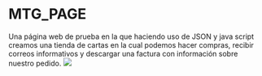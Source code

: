 # MTG_PAGE
Una página web de prueba en la que haciendo uso de JSON y java script creamos una tienda de cartas en la cual podemos hacer compras, recibir correos informativos y descargar una factura con información sobre nuestro pedido.
<image src="https://1000logos.net/wp-content/uploads/2022/10/Magic-The-Gathering-logo.png">
